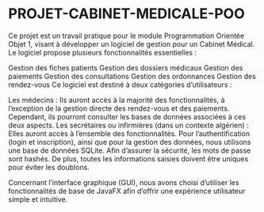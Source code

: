 # PROJET-CABINET-MEDICALE-POO
Ce projet est un travail pratique pour le module Programmation Orientée Objet 1, visant à développer un logiciel de gestion pour un Cabinet Médical. Le logiciel propose plusieurs fonctionnalités essentielles :

Gestion des fiches patients
Gestion des dossiers médicaux
Gestion des paiements
Gestion des consultations
Gestion des ordonnances
Gestion des rendez-vous
Ce logiciel est destiné à deux catégories d’utilisateurs :

Les médecins : Ils auront accès à la majorité des fonctionnalités, à l’exception de la gestion directe des rendez-vous et des paiements. Cependant, ils pourront consulter les bases de données associées à ces deux aspects.
Les secrétaires ou infirmières (dans un contexte algérien) : Elles auront accès à l’ensemble des fonctionnalités.
Pour l’authentification (login et inscription), ainsi que pour la gestion des données, nous utilisons une base de données SQLite. Afin d’assurer la sécurité, les mots de passe sont hashés. De plus, toutes les informations saisies doivent être uniques pour éviter les doublons.

Concernant l’interface graphique (GUI), nous avons choisi d’utiliser les fonctionnalités de base de JavaFX afin d’offrir une expérience utilisateur simple et intuitive.

